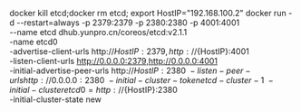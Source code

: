 docker kill etcd;docker rm etcd;
export HostIP="192.168.100.2"
docker run -d --restart=always -p 2379:2379 -p 2380:2380 -p 4001:4001\
 --name etcd dhub.yunpro.cn/coreos/etcd:v2.1.1 \
 -name etcd0 \
 -advertise-client-urls http://${HostIP}:2379,http://${HostIP}:4001 \
 -listen-client-urls http://0.0.0.0:2379,http://0.0.0.0:4001 \
 -initial-advertise-peer-urls http://${HostIP}:2380 \
 -listen-peer-urls http://0.0.0.0:2380 \
 -initial-cluster-token etcd-cluster-1 \
 -initial-cluster etcd0=http://${HostIP}:2380 \
 -initial-cluster-state new

